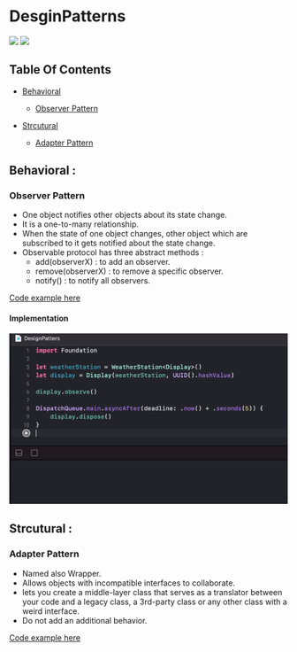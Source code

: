 # DesginPatterns

![](https://img.shields.io/badge/build-passing-brightgreen.svg)
![](https://img.shields.io/badge/platform-macOS-lightgrey.svg)

## Table Of Contents
 - [Behavioral](#behavioral)
    * [Observer Pattern](#observer)

 - [Strcutural](#strcutural)
    * [Adapter Pattern](#adapter)

<a name="behavioral"></a>
## Behavioral : 

<a name="observer"></a>
### Observer Pattern

 - One object notifies other objects about its state change.
 - It is a one-to-many relationship.
 - When the state of one object changes, other object which are subscribed to it gets notified about the state change.
 - Observable protocol has three abstract methods : 
    * add(observerX) : to add an observer.
    * remove(observerX) : to remove a specific observer.
    * notify() : to notify all observers.

[Code example here](DesignPatters.playground/Sources/ObserverPattern.swift)

#### Implementation 
![Demo](https://github.com/TrabelsiAchraf/DesginPatterns/blob/master/resources/observer_pattern.gif)


<a name="strcutural"></a>
## Strcutural : 

<a name="adapter"></a>
### Adapter Pattern

 - Named also Wrapper.
 - Allows objects with incompatible interfaces to collaborate.
 - lets you create a middle-layer class that serves as a translator between your code and a legacy class, a 3rd-party class or any other class with a weird interface.
 - Do not add an additional behavior.

[Code example here](DesignPatters.playground/Sources/AdapterPattern.swift)
